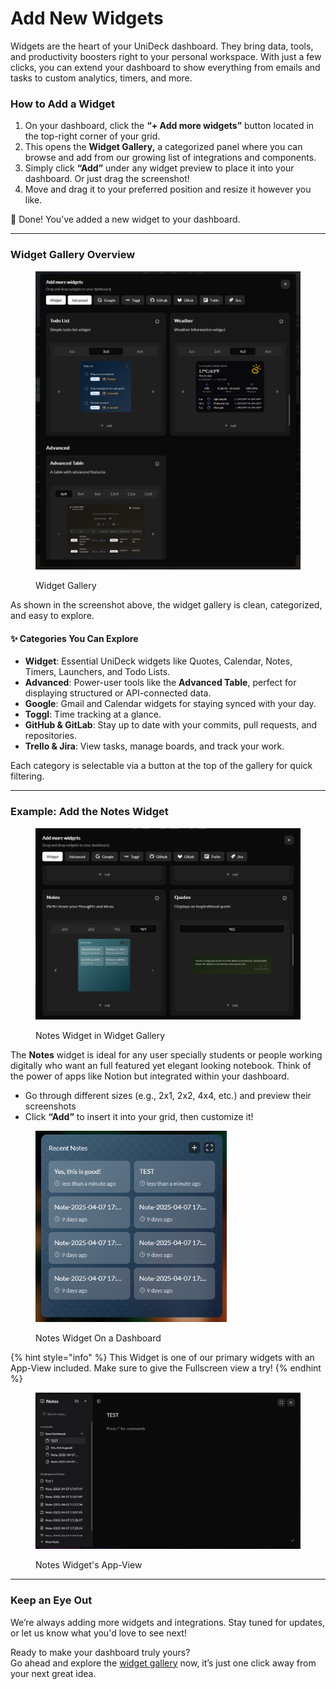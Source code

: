 # Add New Widgets

Widgets are the heart of your UniDeck dashboard. They bring data, tools, and productivity boosters right to your personal workspace. With just a few clicks, you can extend your dashboard to show everything from emails and tasks to custom analytics, timers, and more.

### How to Add a Widget

1. On your dashboard, click the **“+ Add more widgets”** button located in the top-right corner of your grid.
2. This opens the **Widget Gallery,** a categorized panel where you can browse and add from our growing list of integrations and components.
3. Simply click **“Add”** under any widget preview to place it into your dashboard. Or just drag the screenshot!
4. Move and drag it to your preferred position and resize it however you like.

🎉 Done! You’ve added a new widget to your dashboard.

***

### Widget Gallery Overview

<figure><img src="../../.gitbook/assets/image (19).png" alt="" width="563"><figcaption><p>Widget Gallery</p></figcaption></figure>

As shown in the screenshot above, the widget gallery is clean, categorized, and easy to explore.

#### ✨ Categories You Can Explore

* **Widget**: Essential UniDeck widgets like Quotes, Calendar, Notes, Timers, Launchers, and Todo Lists.
* **Advanced**: Power-user tools like the **Advanced Table**, perfect for displaying structured or API-connected data.
* **Google**: Gmail and Calendar widgets for staying synced with your day.
* **Toggl**: Time tracking at a glance.
* **GitHub & GitLab**: Stay up to date with your commits, pull requests, and repositories.
* **Trello & Jira**: View tasks, manage boards, and track your work.

Each category is selectable via a button at the top of the gallery for quick filtering.

***

### Example: Add the Notes Widget

<figure><img src="../../.gitbook/assets/image (20).png" alt=""><figcaption><p>Notes Widget in Widget Gallery</p></figcaption></figure>

The **Notes** widget is ideal for any user specially students or people working digitally who want an full featured yet elegant looking notebook. Think of the power of apps like Notion but integrated within your dashboard.

* Go through different sizes (e.g., 2x1, 2x2, 4x4, etc.) and preview their screenshots
* Click **“Add”** to insert it into your grid, then customize it!

<figure><img src="../../.gitbook/assets/image (21).png" alt="" width="306"><figcaption><p>Notes Widget On a Dashboard</p></figcaption></figure>

{% hint style="info" %}
This Widget is one of our primary widgets with an App-View included. Make sure to give the Fullscreen view a try!
{% endhint %}

<figure><img src="../../.gitbook/assets/image (23).png" alt="" width="563"><figcaption><p>Notes Widget's App-View</p></figcaption></figure>

***

### Keep an Eye Out

We’re always adding more widgets and integrations. Stay tuned for updates, or let us know what you'd love to see next!

Ready to make your dashboard truly yours?\
Go ahead and explore the [widget gallery](https://dash.unideck.app/) now, it’s just one click away from your next great idea.

